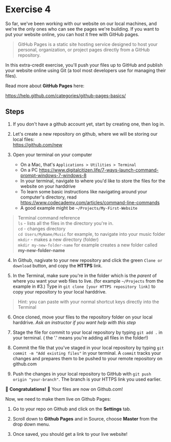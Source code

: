 # Exercise 4

So far, we've been working with our website on our local machines, and we're the only ones who can see the pages we're building. If you want to put your website online, you can host it free with GitHub pages.

> GitHub Pages is a static site hosting service designed to host your personal, organization, or project pages directly from a GitHub repository.

In this extra-credit exercise, you'll push your files up to GitHub and publish your website online using Git (a tool most developers use for managing their files).

Read more about **GitHub Pages** here:

https://help.github.com/categories/github-pages-basics/

## Steps

1.  If you don't have a github account yet, start by creating one, then log in.

2.  Let's create a new repository on github, where we will be storing our local files:  
    https://github.com/new

3.  Open your terminal on your computer
    * On a Mac, that's `Applications > Utilities > Terminal`
    * On a PC https://www.digitalcitizen.life/7-ways-launch-command-prompt-windows-7-windows-8
    * In your terminal, navigate to where you'd like to store the files for the website on your harddrive
    * To learn some basic instructions like navigating around your computer's directory, read https://www.codecademy.com/articles/command-line-commands
    * A good example might be `~/Projects/My-First-Website`

> Terminal command reference <br/>`ls` - lists all the files in the directory you're in. <br/> `cd` - changes directory <br/> `cd Users/MyName/Music` for example, to navigate into your music folder <br/>`mkdir` - makes a new directory (folder) <br/>`mkdir my-new-folder-name` for example creates a new folder called **my-new-folder-name**

4.  In Github, nagivate to your new repository and click the green `Clone or download` button, and copy the **HTTPS** link.

5.  In the Terminal, make sure you're in the folder which is the _parent_ of where you want your web files to live. (for example `~/Projects` from the example in #3.) Type in `git clone [your HTTPS repository link]` to copy your repository to your local harddrive.

> Hint: you can paste with your normal shortcut keys directly into the Terminal

6.  Once cloned, move your files to the repository folder on your local harddrive.
    _Ask an instructor if you want help with this step_

7.  Stage the file for commit to your local repository by typing `git add .` in your terminal. ( the '.' means you're adding all files in the folder!)

8.  Commit the file that you've staged in your local repository by typing `git commit -m "Add existing files"` in your terminal. A `commit` tracks your changes and prepares them to be pushed to your remote repository on github.com

9.  Push the changes in your local repository to GitHub with `git push origin "your-branch"`. The branch is your HTTPS link you used earlier.

🎉 **Congratulations!** 🎉
Your files are now on Github.com!

Now, we need to make them live on Github Pages:

1.  Go to your repo on Github and click on the **Settings** tab.

2.  Scroll down to **Github Pages** and in Source, choose **Master** from the drop down menu.

3.  Once saved, you should get a link to your live website!
